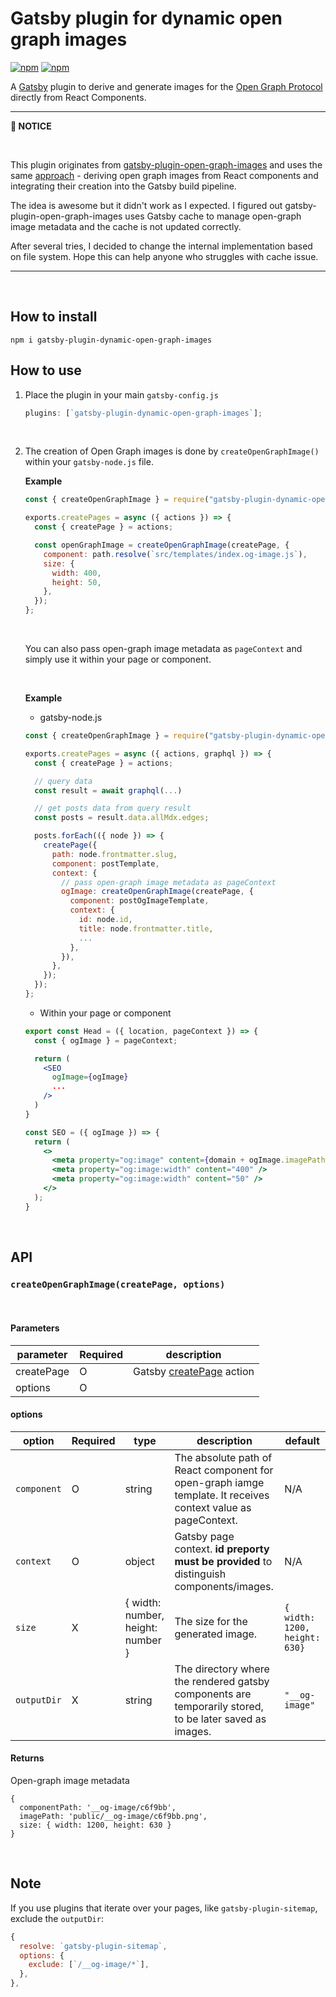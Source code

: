 # Gatsby plugin for dynamic open graph images

[![npm](https://img.shields.io/npm/v/gatsby-plugin-dynamic-open-graph-images)](https://npmjs.org/package/gatsby-plugin-dynamic-open-graph-images "View this project on npm")
[![npm](https://img.shields.io/npm/dw/gatsby-plugin-dynamic-open-graph-images)](https://npmjs.org/package/gatsby-plugin-dynamic-open-graph-images "View this project on npm")

A [Gatsby](https://github.com/gatsbyjs/gatsby) plugin to derive and generate images for the [Open Graph Protocol](https://ogp.me/) directly from React Components.

---

**📌 NOTICE**

<br />

This plugin originates from [gatsby-plugin-open-graph-images](https://github.com/squer-solutions/gatsby-plugin-open-graph-images) and uses the same [approach](https://dev.to/duffleit/bridging-the-gap-between-gatsby-and-open-graph-images-52gh) - deriving open graph images from React components and integrating their creation into the Gatsby build pipeline.

The idea is awesome but it didn't work as I expected. I figured out gatsby-plugin-open-graph-images uses Gatsby cache to manage open-graph image metadata and the cache is not updated correctly.

After several tries, I decided to change the internal implementation based on file system. Hope this can help anyone who struggles with cache issue.

---

<br />

## How to install

```
npm i gatsby-plugin-dynamic-open-graph-images
```

## How to use

1.  Place the plugin in your main `gatsby-config.js`
    <br />

    ```js
    plugins: [`gatsby-plugin-dynamic-open-graph-images`];
    ```

    <br />

2.  The creation of Open Graph images is done by `createOpenGraphImage()` within your `gatsby-node.js` file.
    <br />

    **Example**

    ```js
    const { createOpenGraphImage } = require("gatsby-plugin-dynamic-open-graph-images");

    exports.createPages = async ({ actions }) => {
      const { createPage } = actions;

      const openGraphImage = createOpenGraphImage(createPage, {
        component: path.resolve(`src/templates/index.og-image.js`),
        size: {
          width: 400,
          height: 50,
        },
      });
    };
    ```

      <br />

    You can also pass open-graph image metadata as `pageContext` and simply use it within your page or component.

      <br />

    **Example**

    - gatsby-node.js

    ```js
    const { createOpenGraphImage } = require("gatsby-plugin-dynamic-open-graph-images");

    exports.createPages = async ({ actions, graphql }) => {
      const { createPage } = actions;

      // query data
      const result = await graphql(...)

      // get posts data from query result
      const posts = result.data.allMdx.edges;

      posts.forEach(({ node }) => {
        createPage({
          path: node.frontmatter.slug,
          component: postTemplate,
          context: {
            // pass open-graph image metadata as pageContext
            ogImage: createOpenGraphImage(createPage, {
              component: postOgImageTemplate,
              context: {
                id: node.id,
                title: node.frontmatter.title,
                ...
              },
            }),
          },
        });
      });
    };
    ```

    - Within your page or component

    ```jsx
    export const Head = ({ location, pageContext }) => {
      const { ogImage } = pageContext;

      return (
        <SEO
          ogImage={ogImage}
          ...
        />
      )
    }

    const SEO = ({ ogImage }) => {
      return (
        <>
          <meta property="og:image" content={domain + ogImage.imagePath} />
          <meta property="og:image:width" content="400" />
          <meta property="og:image:width" content="50" />
        </>
      );
    }
    ```

<br />

## API

### `createOpenGraphImage(createPage, options)`

<br />

#### Parameters

| parameter  | Required | description                                                                                          |
| ---------- | -------- | ---------------------------------------------------------------------------------------------------- |
| createPage | O        | Gatsby [createPage](https://www.gatsbyjs.com/docs/reference/config-files/actions/#createPage) action |
| options    | O        |                                                                                                      |

#### options

| option      | Required | type                              | description                                                                                                   | default                       |
| ----------- | -------- | --------------------------------- | ------------------------------------------------------------------------------------------------------------- | ----------------------------- |
| `component` | O        | string                            | The absolute path of React component for open-graph iamge template. It receives context value as pageContext. | N/A                           |
| `context`   | O        | object                            | Gatsby page context. **id preporty must be provided** to distinguish components/images.                       | N/A                           |
| `size`      | X        | { width: number, height: number } | The size for the generated image.                                                                             | `{ width: 1200, height: 630}` |
| `outputDir` | X        | string                            | The directory where the rendered gatsby components are temporarily stored, to be later saved as images.       | `"__og-image"`                |

#### Returns

Open-graph image metadata

```
{
  componentPath: '__og-image/c6f9bb',
  imagePath: 'public/__og-image/c6f9bb.png',
  size: { width: 1200, height: 630 }
}
```

<br />

## Note

If you use plugins that iterate over your pages, like `gatsby-plugin-sitemap`, exclude the `outputDir`:

```js
{
  resolve: `gatsby-plugin-sitemap`,
  options: {
    exclude: [`/__og-image/*`],
  },
},
```
